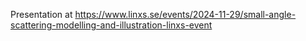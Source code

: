 Presentation at https://www.linxs.se/events/2024-11-29/small-angle-scattering-modelling-and-illustration-linxs-event
